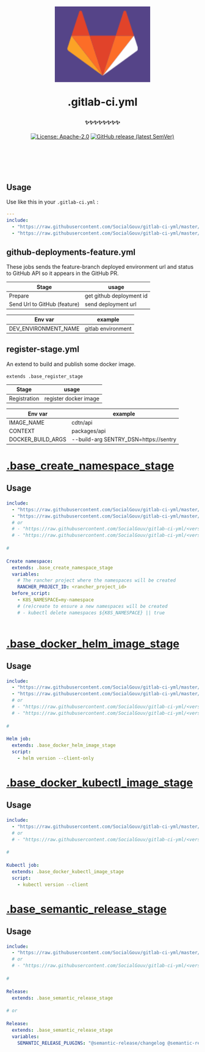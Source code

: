 <h1 align="center">
  <img src="https://github.com/SocialGouv/gitlab-ci-yml/raw/master/.github/gitlab.gif" width="250"/>
  <p align="center">.gitlab-ci.yml</p>
  <p align="center" style="font-size: 0.5em">✨✨✨✨✨✨✨✨</p>
</h1>

<p align="center">
  <a href="https://opensource.org/licenses/Apache-2.0"><img src="https://img.shields.io/badge/License-Apache--2.0-yellow.svg" alt="License: Apache-2.0"></a>
  <a href="https://github.com/SocialGouv/gitlab-ci-yml/releases "><img alt="GitHub release (latest SemVer)" src="https://img.shields.io/github/v/release/SocialGouv/gitlab-ci-yml?sort=semver"></a>
</p>

<br>
<br>
<br>
<br>

## Usage

Use like this in your `.gitlab-ci.yml` :

```yml
---
include:
  - "https://raw.githubusercontent.com/SocialGouv/gitlab-ci-yml/master/github-deployments.yml"
  - "https://raw.githubusercontent.com/SocialGouv/gitlab-ci-yml/master/register-stage.yml"
```

## github-deployments-feature.yml

These jobs sends the feature-branch deployed environment url and status to GitHub API so it appears in the GitHub PR.

| Stage                        | usage                    |
| ---------------------------- | ------------------------ |
| Prepare                      | get github deployment id |
| Send Url to GitHub (feature) | send deployment url      |

| Env var              | example            |
| -------------------- | ------------------ |
| DEV_ENVIRONMENT_NAME | gitlab environment |

## register-stage.yml

An extend to build and publish some docker image.

`extends .base_register_stage`

| Stage        | usage                 |
| ------------ | --------------------- |
| Registration | register docker image |

| Env var           | example                               |
| ----------------- | ------------------------------------- |
| IMAGE_NAME        | cdtn/api                              |
| CONTEXT           | packages/api                          |
| DOCKER_BUILD_ARGS | --build-arg SENTRY_DSN=https://sentry |

# [.base_create_namespace_stage](./base_create_namespace_stage.yml)

## Usage 

```yaml
include:
  - "https://raw.githubusercontent.com/SocialGouv/gitlab-ci-yml/master/base_docker_kubectl_image_stage.yml"
  - "https://raw.githubusercontent.com/SocialGouv/gitlab-ci-yml/master/base_create_namespace_stage.yml"
  # or
  # - "https://raw.githubusercontent.com/SocialGouv/gitlab-ci-yml/<version>/base_docker_kubectl_image_stage.yml"
  # - "https://raw.githubusercontent.com/SocialGouv/gitlab-ci-yml/<version>/base_create_namespace_stage.yml"

#

Create namespace:
  extends: .base_create_namespace_stage
  variables:
    # The rancher project where the namespaces will be created
    RANCHER_PROJECT_ID: <rancher_project_id>
  before_script:
    - K8S_NAMESPACE=my-namespace
    # (re)create to ensure a new namespaces will be created
    # - kubectl delete namespaces ${K8S_NAMESPACE} || true
  
```

# [.base_docker_helm_image_stage](./base_docker_helm_image_stage.yml)

## Usage 

```yaml
include:
  - "https://raw.githubusercontent.com/SocialGouv/gitlab-ci-yml/master/base_docker_kubectl_image_stage.yml"
  - "https://raw.githubusercontent.com/SocialGouv/gitlab-ci-yml/master/base_docker_helm_image_stage.yml"
  # or
  # - "https://raw.githubusercontent.com/SocialGouv/gitlab-ci-yml/<version>/base_docker_kubectl_image_stage.yml"
  # - "https://raw.githubusercontent.com/SocialGouv/gitlab-ci-yml/<version>/base_docker_helm_image_stage.yml"

#

Helm job:
  extends: .base_docker_helm_image_stage
  script:
    - helm version --client-only
```

# [.base_docker_kubectl_image_stage](./base_docker_kubectl_image_stage.yml)

## Usage 

```yaml
include:
  - "https://raw.githubusercontent.com/SocialGouv/gitlab-ci-yml/master/base_docker_kubectl_image_stage.yml"
  # or
  # - "https://raw.githubusercontent.com/SocialGouv/gitlab-ci-yml/<version>/base_docker_kubectl_image_stage.yml"

#

Kubectl job:
  extends: .base_docker_kubectl_image_stage
  script:
    - kubectl version --client 
```

# [.base_semantic_release_stage](./base_semantic_release_stage.yml)

## Usage 

```yaml
include:
  - "https://raw.githubusercontent.com/SocialGouv/gitlab-ci-yml/master/base_semantic_release_stage.yml"
  # or
  # - "https://raw.githubusercontent.com/SocialGouv/gitlab-ci-yml/<version>/base_semantic_release_stage.yml"

#

Release:
  extends: .base_semantic_release_stage

# or

Release:
  extends: .base_semantic_release_stage
  variables:
    SEMANTIC_RELEASE_PLUGINS: "@semantic-release/changelog @semantic-release/git"
  
```
